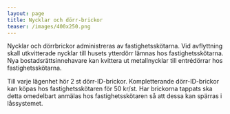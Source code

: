 ```yaml
---
layout: page
title: Nycklar och dörr-brickor
teaser: /images/400x250.png
---
```

Nycklar och dörrbrickor administreras av fastighetsskötarna. Vid avflyttning skall utkvitterade nycklar till husets ytterdörr lämnas hos fastighetsskötarna. Nya bostadsrättsinnehavare kan kvittera ut metallnycklar till entrédörrar hos fastighetsskötarna.

Till varje lägenhet hör 2 st dörr-ID-brickor. Kompletterande dörr-ID-brickor kan köpas hos fastighetsskötaren för 50 kr/st. Har brickorna tappats ska detta omedelbart anmälas hos fastighetsskötaren så att dessa kan spärras i låssystemet.

